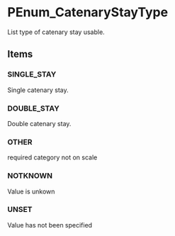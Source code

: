 # PEnum_CatenaryStayType

List type of catenary stay usable.<!-- end of definition -->

## Items

### SINGLE_STAY
Single catenary stay.

### DOUBLE_STAY
Double catenary stay.

### OTHER
required category not on scale

### NOTKNOWN
Value is unkown

### UNSET
Value has not been specified
